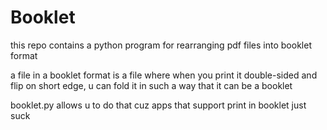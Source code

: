 # Booklet
this repo contains a python program for rearranging pdf files into booklet format

a file in a booklet format is a file where when you print it double-sided and flip on short edge, u can fold it in such a way that it can be a booklet

booklet.py allows u to do that cuz apps that support print in booklet just suck
